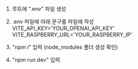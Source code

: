 1. 루트에 ".env" 파일 생성

2. .env 파일에 아래 문구를 파일에 작성
VITE_API_KEY='YOUR_OPENAI_API_KEY'
VITE_RASPBERRY_URL='YOUR_RASPBERRY_IP'

3. "npm i" 입력 (node_modules 폴더 생성 확인)

4. "npm run dev" 입력